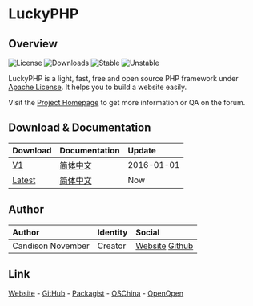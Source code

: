 # LuckyPHP

## Overview

![License](https://poser.pugx.org/shareany/luckyphp/license.svg)
![Downloads](https://poser.pugx.org/shareany/luckyphp/downloads.svg)
![Stable](https://poser.pugx.org/shareany/luckyphp/v/stable.svg)
![Unstable](https://poser.pugx.org/shareany/luckyphp/v/unstable.svg)

LuckyPHP is a light, fast, free and open source PHP framework under [Apache License](LICENSE). It helps you to build a website easily.

Visit the [Project Homepage](http://www.LuckyPHP.com/) to get more information or QA on the forum.

## Download & Documentation

| Download | Documentation | Update |
| :------- | :------------ | :----- |
| [V1](https://github.com/ShareAny/LuckyPHP/releases/tag/v1.0.0)    | [简体中文](system/documentation/1/SimplifiedChinese.md) | 2016-01-01 |
| [Latest](https://github.com/ShareAny/LuckyPHP/archive/master.zip) | [简体中文](system/documentation/1/SimplifiedChinese.md) | Now |

## Author

| Author            | Identity | Social |
| :---------------- | :------- | :----- |
| Candison November | Creator  | [Website](http://www.kandisheng.com/) [Github](https://github.com/KanDisheng) |

## Link

[Website](http://www.luckyphp.com) - [GitHub](https://github.com/ShareAny/LuckyPHP) - [Packagist](https://packagist.org/packages/shareany/luckyphp) - [OSChina](http://www.oschina.net/p/luckyphp) - [OpenOpen](http://www.open-open.com/lib/view/open1450851176558.html)